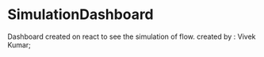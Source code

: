 # SimulationDashboard
Dashboard created on react to see the simulation of flow.
created by : Vivek Kumar;
